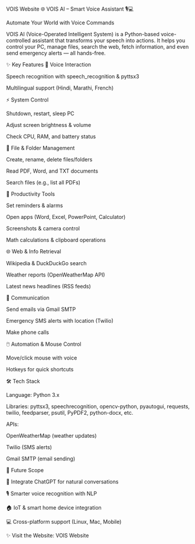 VOIS Website 🌐
VOIS AI – Smart Voice Assistant 🎙️💻

Automate Your World with Voice Commands

VOIS AI (Voice-Operated Intelligent System) is a Python-based voice-controlled assistant that transforms your speech into actions.
It helps you control your PC, manage files, search the web, fetch information, and even send emergency alerts — all hands-free.

✨ Key Features
🎤 Voice Interaction

Speech recognition with speech_recognition & pyttsx3

Multilingual support (Hindi, Marathi, French)

⚡ System Control

Shutdown, restart, sleep PC

Adjust screen brightness & volume

Check CPU, RAM, and battery status

📂 File & Folder Management

Create, rename, delete files/folders

Read PDF, Word, and TXT documents

Search files (e.g., list all PDFs)

📅 Productivity Tools

Set reminders & alarms

Open apps (Word, Excel, PowerPoint, Calculator)

Screenshots & camera control

Math calculations & clipboard operations

🌐 Web & Info Retrieval

Wikipedia & DuckDuckGo search

Weather reports (OpenWeatherMap API)

Latest news headlines (RSS feeds)

📡 Communication

Send emails via Gmail SMTP

Emergency SMS alerts with location (Twilio)

Make phone calls

🖱️ Automation & Mouse Control

Move/click mouse with voice

Hotkeys for quick shortcuts

🛠 Tech Stack

Language: Python 3.x

Libraries:
pyttsx3, speechrecognition, opencv-python, pyautogui,
requests, twilio, feedparser, psutil, PyPDF2, python-docx, etc.

APIs:

OpenWeatherMap (weather updates)

Twilio (SMS alerts)

Gmail SMTP (email sending)

🚀 Future Scope

🤖 Integrate ChatGPT for natural conversations

🎙️ Smarter voice recognition with NLP

🏠 IoT & smart home device integration

💻 Cross-platform support (Linux, Mac, Mobile)

✨ Visit the Website: VOIS Website
